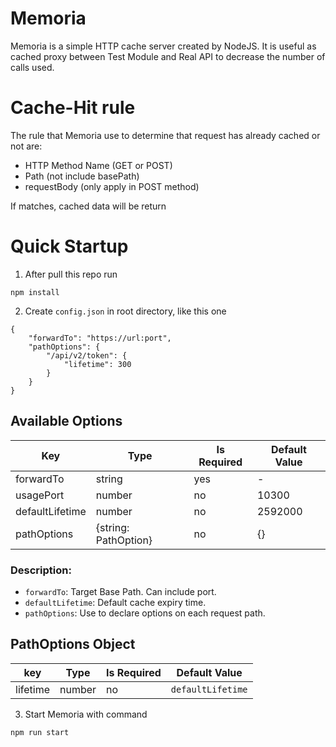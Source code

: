 # Memoria

Memoria is a simple HTTP cache server created by NodeJS. It is useful as cached proxy between Test Module and Real API to decrease the number of calls used.

# Cache-Hit rule

The rule that Memoria use to determine that request has already cached or not are:
 - HTTP Method Name (GET or POST)
 - Path (not include basePath)
 - requestBody (only apply in POST method)

If matches, cached data will be return

# Quick Startup

1. After pull this repo run

```
npm install
```

2. Create `config.json` in root directory, like this one
```
{
    "forwardTo": "https://url:port",
    "pathOptions": {
        "/api/v2/token": {
            "lifetime": 300
        }
    }
}
```

## Available Options

| Key  | Type | Is Required | Default Value |
| ---  | ---- | ----------- | ------------- |
| forwardTo | string | yes | - |
| usagePort | number | no | 10300
| defaultLifetime | number | no | 2592000 |
| pathOptions | {string: PathOption} | no | {} |

### Description:
 - `forwardTo`: Target Base Path. Can include port.
 - `defaultLifetime`: Default cache expiry time.
 - `pathOptions`: Use to declare options on each request path.

## PathOptions Object

| key | Type | Is Required | Default Value |
| --- | ---- | ----------- | ------------- |
| lifetime | number | no | `defaultLifetime` |

3. Start Memoria with command

```
npm run start
```